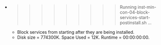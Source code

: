* >>>>>>>>> Running inst-min-con-04-block-services-start-postinstall.sh ...
  * Block services from starting after they are being installed.
  * Disk size = 774300K. Space Used = 12K. Runtime = 00:00:00:00.
